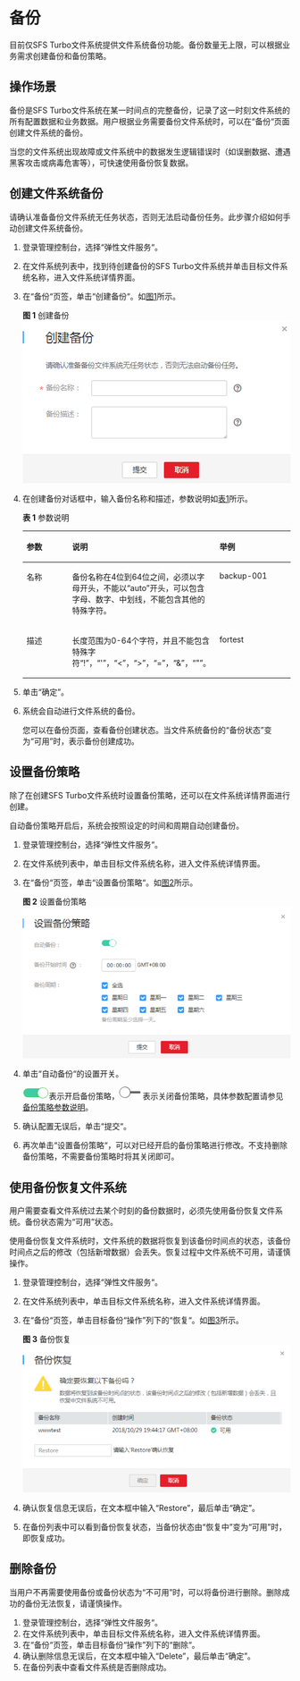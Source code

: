 # 备份<a name="ZH-CN_TOPIC_0137628261"></a>

目前仅SFS Turbo文件系统提供文件系统备份功能。备份数量无上限，可以根据业务需求创建备份和备份策略。

## 操作场景<a name="section13612528181110"></a>

备份是SFS Turbo文件系统在某一时间点的完整备份，记录了这一时刻文件系统的所有配置数据和业务数据。用户根据业务需要备份文件系统时，可以在“备份“页面创建文件系统的备份。

当您的文件系统出现故障或文件系统中的数据发生逻辑错误时（如误删数据、遭遇黑客攻击或病毒危害等），可快速使用备份恢复数据。

## 创建文件系统备份<a name="section14459114814915"></a>

请确认准备备份文件系统无任务状态，否则无法启动备份任务。此步骤介绍如何手动创建文件系统备份。

1.  登录管理控制台，选择“弹性文件服务“。
2.  在文件系统列表中，找到待创建备份的SFS Turbo文件系统并单击目标文件系统名称，进入文件系统详情界面。
3.  在“备份“页签，单击“创建备份“。如[图1](#fig8453437202911)所示。

    **图 1**  创建备份<a name="fig8453437202911"></a>  
    ![](figures/创建备份.png "创建备份")

4.  在创建备份对话框中，输入备份名称和描述，参数说明如[表1](#table11869527309)所示。

    **表 1**  参数说明

    <a name="table11869527309"></a>
    <table><thead align="left"><tr id="row138618523302"><th class="cellrowborder" valign="top" width="17%" id="mcps1.2.4.1.1"><p id="p178635293011"><a name="p178635293011"></a><a name="p178635293011"></a>参数</p>
    </th>
    <th class="cellrowborder" valign="top" width="55.00000000000001%" id="mcps1.2.4.1.2"><p id="p48625263017"><a name="p48625263017"></a><a name="p48625263017"></a>说明</p>
    </th>
    <th class="cellrowborder" valign="top" width="28.000000000000004%" id="mcps1.2.4.1.3"><p id="p18645216306"><a name="p18645216306"></a><a name="p18645216306"></a>举例</p>
    </th>
    </tr>
    </thead>
    <tbody><tr id="row1786352123012"><td class="cellrowborder" valign="top" width="17%" headers="mcps1.2.4.1.1 "><p id="p88645215302"><a name="p88645215302"></a><a name="p88645215302"></a>名称</p>
    </td>
    <td class="cellrowborder" valign="top" width="55.00000000000001%" headers="mcps1.2.4.1.2 "><p id="p586115293019"><a name="p586115293019"></a><a name="p586115293019"></a>备份名称在4位到64位之间，必须以字母开头，不能以“auto”开头，可以包含字母、数字、中划线，不能包含其他的特殊字符。</p>
    </td>
    <td class="cellrowborder" valign="top" width="28.000000000000004%" headers="mcps1.2.4.1.3 "><p id="p168685293017"><a name="p168685293017"></a><a name="p168685293017"></a>backup-001</p>
    </td>
    </tr>
    <tr id="row158615214302"><td class="cellrowborder" valign="top" width="17%" headers="mcps1.2.4.1.1 "><p id="p1086175214304"><a name="p1086175214304"></a><a name="p1086175214304"></a>描述</p>
    </td>
    <td class="cellrowborder" valign="top" width="55.00000000000001%" headers="mcps1.2.4.1.2 "><p id="p18861552203013"><a name="p18861552203013"></a><a name="p18861552203013"></a>长度范围为0-64个字符，并且不能包含特殊字符“!”，“'”，“&lt;”，“&gt;”，“=”，“&amp;”，“"”。</p>
    </td>
    <td class="cellrowborder" valign="top" width="28.000000000000004%" headers="mcps1.2.4.1.3 "><p id="p986952143013"><a name="p986952143013"></a><a name="p986952143013"></a>fortest</p>
    </td>
    </tr>
    </tbody>
    </table>

5.  单击“确定”。
6.  系统会自动进行文件系统的备份。

    您可以在备份页面，查看备份创建状态。当文件系统备份的“备份状态”变为“可用”时，表示备份创建成功。


## 设置备份策略<a name="section1270243917590"></a>

除了在创建SFS Turbo文件系统时设置备份策略，还可以在文件系统详情界面进行创建。

自动备份策略开启后，系统会按照设定的时间和周期自动创建备份。

1.  登录管理控制台，选择“弹性文件服务“。
2.  在文件系统列表中，单击目标文件系统名称，进入文件系统详情界面。
3.  在“备份“页签，单击“设置备份策略“。如[图2](#fig1013895631520)所示。

    **图 2**  设置备份策略<a name="fig1013895631520"></a>  
    ![](figures/设置备份策略.png "设置备份策略")

4.  单击“自动备份“的设置开关。

    ![](figures/icon-sfs-open.png)表示开启备份策略，![](figures/icon-sfs-close.jpg)表示关闭备份策略，具体参数配置请参见[备份策略参数说明](https://support.huaweicloud.com/qs-sfs/zh-cn_topic_0034428727.md)。

5.  确认配置无误后，单击“提交“。
6.  再次单击“设置备份策略“，可以对已经开启的备份策略进行修改。不支持删除备份策略，不需要备份策略时将其关闭即可。

## 使用备份恢复文件系统<a name="section144622144010"></a>

用户需要查看文件系统过去某个时刻的备份数据时，必须先使用备份恢复文件系统。备份状态需为“可用”状态。

使用备份恢复文件系统时，文件系统的数据将恢复到该备份时间点的状态，该备份时间点之后的修改（包括新增数据）会丢失。恢复过程中文件系统不可用，请谨慎操作。

1.  登录管理控制台，选择“弹性文件服务“。
2.  在文件系统列表中，单击目标文件系统名称，进入文件系统详情界面。
3.  在“备份“页签，单击目标备份“操作”列下的“恢复“。如[图3](#fig18132165164617)所示。

    **图 3**  备份恢复<a name="fig18132165164617"></a>  
    ![](figures/备份恢复.png "备份恢复")

4.  确认恢复信息无误后，在文本框中输入“Restore”，最后单击“确定”。
5.  在备份列表中可以看到备份恢复状态，当备份状态由“恢复中”变为“可用”时，即恢复成功。

## 删除备份<a name="section13839249195519"></a>

当用户不再需要使用备份或备份状态为“不可用”时，可以将备份进行删除。删除成功的备份无法恢复，请谨慎操作。

1.  登录管理控制台，选择“弹性文件服务“。
2.  在文件系统列表中，单击目标文件系统名称，进入文件系统详情界面。
3.  在“备份“页签，单击目标备份“操作”列下的“删除“。
4.  确认删除信息无误后，在文本框中输入“Delete”，最后单击“确定”。
5.  在备份列表中查看文件系统是否删除成功。

